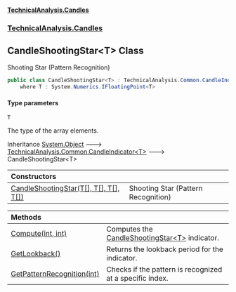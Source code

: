 #### [TechnicalAnalysis\.Candles](Atypical.TechnicalAnalysis.Candles.md 'Atypical\.TechnicalAnalysis\.Candles')
### [TechnicalAnalysis\.Candles](Atypical.TechnicalAnalysis.Candles.md#TechnicalAnalysis.Candles 'TechnicalAnalysis\.Candles')

## CandleShootingStar\<T\> Class

Shooting Star \(Pattern Recognition\)

```csharp
public class CandleShootingStar<T> : TechnicalAnalysis.Common.CandleIndicator<T>
    where T : System.Numerics.IFloatingPoint<T>
```
#### Type parameters

<a name='TechnicalAnalysis.Candles.CandleShootingStar_T_.T'></a>

`T`

The type of the array elements\.

Inheritance [System\.Object](https://docs.microsoft.com/en-us/dotnet/api/System.Object 'System\.Object') &#129106; [TechnicalAnalysis\.Common\.CandleIndicator&lt;](https://docs.microsoft.com/en-us/dotnet/api/TechnicalAnalysis.Common.CandleIndicator-1 'TechnicalAnalysis\.Common\.CandleIndicator\`1')[T](CandleShootingStar_T_.md#TechnicalAnalysis.Candles.CandleShootingStar_T_.T 'TechnicalAnalysis\.Candles\.CandleShootingStar\<T\>\.T')[&gt;](https://docs.microsoft.com/en-us/dotnet/api/TechnicalAnalysis.Common.CandleIndicator-1 'TechnicalAnalysis\.Common\.CandleIndicator\`1') &#129106; CandleShootingStar\<T\>

| Constructors | |
| :--- | :--- |
| [CandleShootingStar\(T\[\], T\[\], T\[\], T\[\]\)](CandleShootingStar_T_.CandleShootingStar(T[],T[],T[],T[]).md 'TechnicalAnalysis\.Candles\.CandleShootingStar\<T\>\.CandleShootingStar\(T\[\], T\[\], T\[\], T\[\]\)') | Shooting Star \(Pattern Recognition\) |

| Methods | |
| :--- | :--- |
| [Compute\(int, int\)](CandleShootingStar_T_.Compute(int,int).md 'TechnicalAnalysis\.Candles\.CandleShootingStar\<T\>\.Compute\(int, int\)') | Computes the [CandleShootingStar&lt;T&gt;](CandleShootingStar_T_.md 'TechnicalAnalysis\.Candles\.CandleShootingStar\<T\>') indicator\. |
| [GetLookback\(\)](CandleShootingStar_T_.GetLookback().md 'TechnicalAnalysis\.Candles\.CandleShootingStar\<T\>\.GetLookback\(\)') | Returns the lookback period for the indicator\. |
| [GetPatternRecognition\(int\)](CandleShootingStar_T_.GetPatternRecognition(int).md 'TechnicalAnalysis\.Candles\.CandleShootingStar\<T\>\.GetPatternRecognition\(int\)') | Checks if the pattern is recognized at a specific index\. |
